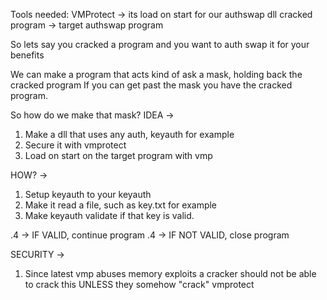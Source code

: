 Tools needed:
  VMProtect -> its load on start for our authswap dll
  cracked program -> target authswap program

So lets say you cracked a program and you want to auth swap it for your benefits

We can make a program that acts kind of ask a mask, holding back the cracked program
If you can get past the mask you have the cracked program.

So how do we make that mask?
IDEA ->
  1. Make a dll that uses any auth, keyauth for example
  2. Secure it with vmprotect
  3. Load on start on the target program with vmp

HOW? ->
  1. Setup keyauth to your keyauth
  2. Make it read a file, such as key.txt for example
  3. Make keyauth validate if that key is valid.

  .4 -> IF VALID, continue program
  .4 -> IF NOT VALID, close program

SECURITY ->
  1. Since latest vmp abuses memory exploits a cracker should not be able to crack this UNLESS they somehow "crack" vmprotect
